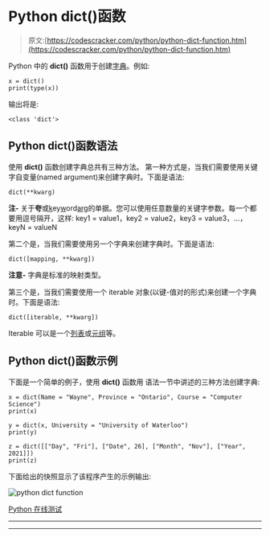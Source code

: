 # Python dict()函数

> 原文:[https://codescracker.com/python/python-dict-function.htm](https://codescracker.com/python/python-dict-function.htm)

Python 中的 **dict()** 函数用于创建[字典](/python/python-dictionary.htm)。例如:

```
x = dict()
print(type(x))
```

输出将是:

```
<class 'dict'>
```

## Python dict()函数语法

使用 **dict()** 函数创建字典总共有三种方法。 第一种方式是，当我们需要使用关键字自变量(named argument)来创建字典时。下面是语法:

```
dict(**kwarg)
```

**注-** 关于**夸**或<u>k</u>ey<u>w</u>ord<u>arg</u>的单据。您可以使用任意数量的关键字参数。每一个都要用逗号隔开，这样:
key1 = value1，key2 = value2，key3 = value3，...，keyN = valueN

第二个是，当我们需要使用另一个字典来创建字典时。下面是语法:

```
dict([mapping, **kwarg])
```

**注意-** 字典是标准的映射类型。

第三个是，当我们需要使用一个 iterable 对象(以键-值对的形式)来创建一个字典时。下面是语法:

```
dict([iterable, **kwarg])
```

Iterable 可以是一个[列表](/python/python-lists.htm)或[元组](/python/python-tuples.htm)等。

## Python dict()函数示例

下面是一个简单的例子，使用 **dict()** 函数用 语法一节中讲述的三种方法创建字典:

```
x = dict(Name = "Wayne", Province = "Ontario", Course = "Computer Science")
print(x)

y = dict(x, University = "University of Waterloo")
print(y)

z = dict([["Day", "Fri"], ["Date", 26], ["Month", "Nov"], ["Year", 2021]])
print(z)
```

下面给出的快照显示了该程序产生的示例输出:

![python dict function](../Images/f6bc1ea31c36f6a5ea5cc516278737aa.png)

[Python 在线测试](/exam/showtest.php?subid=10)

* * *

* * *